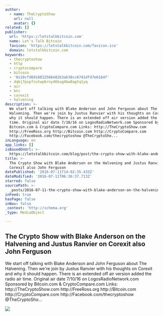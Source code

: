 ```yaml
---
author:
  - name: TheCryptoShow
    url: null
    avatar: {}
related: []
publisher:
  url: 'https://letstalkbitcoin.com'
  name: Let's Talk Bitcoin
  favicon: 'https://letstalkbitcoin.com/favicon.ico'
  domain: letstalkbitcoin.com
keywords:
  - thecryptoshow
  - http
  - cryptocompare
  - bitcoin
  - '0x10cfd6916832566e82b3ab38cc6741dfd7e6164f'
  - dqbj7pspfzutwpbrny46kug4bw8agtq1yq
  - air
  - btc
  - corexit
  - halvening
description: >-
  We start off talking with Blake Anderson and John Ferguson about The
  Halvening. Then we're join by Justus Ranvier with his thoughts on Corexit and
  why it should happen. There is an extended off air version added the radio air
  time. Original air date 7/10/16 on LogosRadioNetwork.com Sponsored by
  Bitcoin.com & CryptoCompare.com Links: http://TheCryptoShow.com
  http://FreeRoss.org http://Bitcoin.com http://CryptoCompare.com
  http://Facebook.com/thecryptoshow @TheCryptoSho...
inLanguage: en
app_links: []
isBasedOnUrl: >-
  https://letstalkbitcoin.com/blog/post/the-crypto-show-with-blake-anderson-on-the-halvening-and-justus-ranvier-on-corexit-also-john-ferguson
title: >-
  The Crypto Show with Blake Anderson on the Halvening and Justus Ranvier on
  Corexit also John Ferguson
datePublished: '2016-07-11T14:02:35.433Z'
dateModified: '2016-07-11T06:36:37.713Z'
starred: false
sourcePath: >-
  _posts/2016-07-11-the-crypto-show-with-blake-anderson-on-the-halvening-and-jus.md
inFeed: true
hasPage: false
inNav: false
_context: 'http://schema.org'
_type: MediaObject

---
```

<article style=""><h1>The Crypto Show with Blake Anderson on the Halvening and Justus Ranvier on Corexit also John Ferguson</h1><p>We start off talking with Blake Anderson and John Ferguson about The Halvening. Then we're join by Justus Ranvier with his thoughts on Corexit and why it should happen. There is an extended off air version added the radio air time. Original air date 7/10/16 on LogosRadioNetwork.com Sponsored by Bitcoin.com &amp; CryptoCompare.com Links: http://TheCryptoShow.com http://FreeRoss.org http://Bitcoin.com http://CryptoCompare.com http://Facebook.com/thecryptoshow @TheCryptoSho...</p><img src="https://letstalkbitcoin.com/files/blogs/1858-0356b14df61021b721953a52f0a635a5d1f4cb27f593a320678243c140eda66b.jpg" /></article>